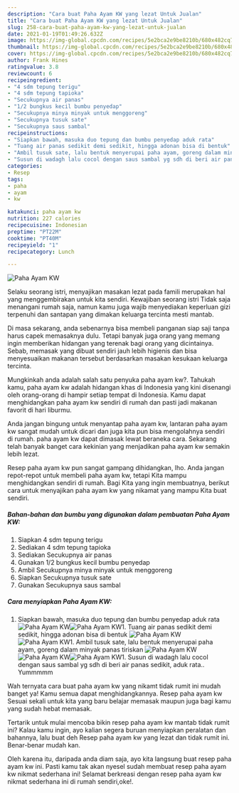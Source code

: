 ```yaml
---
description: "Cara buat Paha Ayam KW yang lezat Untuk Jualan"
title: "Cara buat Paha Ayam KW yang lezat Untuk Jualan"
slug: 258-cara-buat-paha-ayam-kw-yang-lezat-untuk-jualan
date: 2021-01-19T01:49:26.632Z
image: https://img-global.cpcdn.com/recipes/5e2bca2e9be8210b/680x482cq70/paha-ayam-kw-foto-resep-utama.jpg
thumbnail: https://img-global.cpcdn.com/recipes/5e2bca2e9be8210b/680x482cq70/paha-ayam-kw-foto-resep-utama.jpg
cover: https://img-global.cpcdn.com/recipes/5e2bca2e9be8210b/680x482cq70/paha-ayam-kw-foto-resep-utama.jpg
author: Frank Hines
ratingvalue: 3.8
reviewcount: 6
recipeingredient:
- "4 sdm tepung terigu"
- "4 sdm tepung tapioka"
- "Secukupnya air panas"
- "1/2 bungkus kecil bumbu penyedap"
- "Secukupnya minya minyak untuk menggoreng"
- "Secukupnya tusuk sate"
- "Secukupnya saus sambal"
recipeinstructions:
- "Siapkan bawah, masuka duo tepung dan bumbu penyedap aduk rata"
- "Tuang air panas sedikit demi sedikit, hingga adonan bisa di bentuk"
- "Ambil tusuk sate, lalu bentuk menyerupai paha ayam, goreng dalam minyak panas tiriskan"
- "Susun di wadagh lalu cocol dengan saus sambal yg sdh di beri air panas sedikit, aduk rata.. Yummmmm"
categories:
- Resep
tags:
- paha
- ayam
- kw

katakunci: paha ayam kw 
nutrition: 227 calories
recipecuisine: Indonesian
preptime: "PT22M"
cooktime: "PT40M"
recipeyield: "1"
recipecategory: Lunch

---
```



![Paha Ayam KW](https://img-global.cpcdn.com/recipes/5e2bca2e9be8210b/680x482cq70/paha-ayam-kw-foto-resep-utama.jpg)

Selaku seorang istri, menyajikan masakan lezat pada famili merupakan hal yang menggembirakan untuk kita sendiri. Kewajiban seorang istri Tidak saja menangani rumah saja, namun kamu juga wajib menyediakan keperluan gizi terpenuhi dan santapan yang dimakan keluarga tercinta mesti mantab.

Di masa  sekarang, anda sebenarnya bisa membeli panganan siap saji tanpa harus capek memasaknya dulu. Tetapi banyak juga orang yang memang ingin memberikan hidangan yang terenak bagi orang yang dicintainya. Sebab, memasak yang dibuat sendiri jauh lebih higienis dan bisa menyesuaikan makanan tersebut berdasarkan masakan kesukaan keluarga tercinta. 



Mungkinkah anda adalah salah satu penyuka paha ayam kw?. Tahukah kamu, paha ayam kw adalah hidangan khas di Indonesia yang kini disenangi oleh orang-orang di hampir setiap tempat di Indonesia. Kamu dapat menghidangkan paha ayam kw sendiri di rumah dan pasti jadi makanan favorit di hari liburmu.

Anda jangan bingung untuk menyantap paha ayam kw, lantaran paha ayam kw sangat mudah untuk dicari dan juga kita pun bisa mengolahnya sendiri di rumah. paha ayam kw dapat dimasak lewat beraneka cara. Sekarang telah banyak banget cara kekinian yang menjadikan paha ayam kw semakin lebih lezat.

Resep paha ayam kw pun sangat gampang dihidangkan, lho. Anda jangan repot-repot untuk membeli paha ayam kw, tetapi Kita mampu menghidangkan sendiri di rumah. Bagi Kita yang ingin membuatnya, berikut cara untuk menyajikan paha ayam kw yang nikamat yang mampu Kita buat sendiri.

<!--inarticleads1-->

##### Bahan-bahan dan bumbu yang digunakan dalam pembuatan Paha Ayam KW:

1. Siapkan 4 sdm tepung terigu
1. Sediakan 4 sdm tepung tapioka
1. Sediakan Secukupnya air panas
1. Gunakan 1/2 bungkus kecil bumbu penyedap
1. Ambil Secukupnya minya minyak untuk menggoreng
1. Siapkan Secukupnya tusuk sate
1. Gunakan Secukupnya saus sambal




<!--inarticleads2-->

##### Cara menyiapkan Paha Ayam KW:

1. Siapkan bawah, masuka duo tepung dan bumbu penyedap aduk rata
<img src="https://img-global.cpcdn.com/steps/c93f31eafa279dbe/160x128cq70/paha-ayam-kw-langkah-memasak-1-foto.jpg" alt="Paha Ayam KW"><img src="https://img-global.cpcdn.com/steps/4320da9a14df913e/160x128cq70/paha-ayam-kw-langkah-memasak-1-foto.jpg" alt="Paha Ayam KW">1. Tuang air panas sedikit demi sedikit, hingga adonan bisa di bentuk
<img src="https://img-global.cpcdn.com/steps/faa5a545ab808324/160x128cq70/paha-ayam-kw-langkah-memasak-2-foto.jpg" alt="Paha Ayam KW"><img src="https://img-global.cpcdn.com/steps/6473c56a1f21d939/160x128cq70/paha-ayam-kw-langkah-memasak-2-foto.jpg" alt="Paha Ayam KW">1. Ambil tusuk sate, lalu bentuk menyerupai paha ayam, goreng dalam minyak panas tiriskan
<img src="https://img-global.cpcdn.com/steps/26756b783eaac753/160x128cq70/paha-ayam-kw-langkah-memasak-3-foto.jpg" alt="Paha Ayam KW"><img src="https://img-global.cpcdn.com/steps/526f1f8e1813958e/160x128cq70/paha-ayam-kw-langkah-memasak-3-foto.jpg" alt="Paha Ayam KW"><img src="https://img-global.cpcdn.com/steps/26e1fdb4caeff728/160x128cq70/paha-ayam-kw-langkah-memasak-3-foto.jpg" alt="Paha Ayam KW">1. Susun di wadagh lalu cocol dengan saus sambal yg sdh di beri air panas sedikit, aduk rata.. Yummmmm




Wah ternyata cara buat paha ayam kw yang nikamt tidak rumit ini mudah banget ya! Kamu semua dapat menghidangkannya. Resep paha ayam kw Sesuai sekali untuk kita yang baru belajar memasak maupun juga bagi kamu yang sudah hebat memasak.

Tertarik untuk mulai mencoba bikin resep paha ayam kw mantab tidak rumit ini? Kalau kamu ingin, ayo kalian segera buruan menyiapkan peralatan dan bahannya, lalu buat deh Resep paha ayam kw yang lezat dan tidak rumit ini. Benar-benar mudah kan. 

Oleh karena itu, daripada anda diam saja, ayo kita langsung buat resep paha ayam kw ini. Pasti kamu tak akan nyesel sudah membuat resep paha ayam kw nikmat sederhana ini! Selamat berkreasi dengan resep paha ayam kw nikmat sederhana ini di rumah sendiri,oke!.

